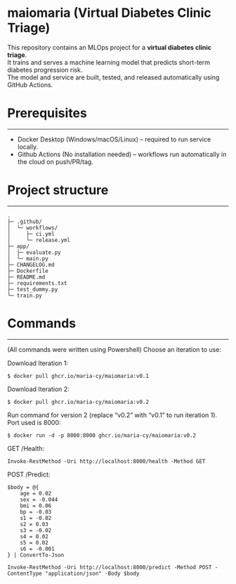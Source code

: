 # maiomaria (Virtual Diabetes Clinic Triage)

This repository contains an MLOps project for a **virtual diabetes clinic triage**.  
It trains and serves a machine learning model that predicts short-term diabetes progression risk.  
The model and service are built, tested, and released automatically using GitHub Actions.

# Prerequisites
---
- Docker Desktop (Windows/macOS/Linux) – required to run service locally.
- Github Actions (No installation needed) – workflows run automatically in the cloud on push/PR/tag.

# Project structure
---
```
.
├─ .github/
│  └─ workflows/
│     ├─ ci.yml
│     └─ release.yml
├─ app/
│  ├─ evaluate.py
│  └─ main.py
├─ CHANGELOG.md
├─ Dockerfile
├─ README.md
├─ requirements.txt
├─ test_dummy.py
└─ train.py

```

# Commands
---
(All commands were written using Powershell)
Choose an iteration to use:

Download Iteration 1:
```
$ docker pull ghcr.io/maria-cy/maiomaria:v0.1
```
Download Iteration 2:
```
$ docker pull ghcr.io/maria-cy/maiomaria:v0.2
```

Run command for version 2 (replace “v0.2” with “v0.1” to run iteration 1). Port used is 8000:
```
$ docker run -d -p 8000:8000 ghcr.io/maria-cy/maiomaria:v0.2
```

GET /Health:
```
Invoke-RestMethod -Uri http://localhost:8000/health -Method GET
```

POST /Predict:
```
$body = @{
    age = 0.02
    sex = -0.044
    bmi = 0.06
    bp = -0.03
    s1 = -0.02
    s2 = 0.03
    s3 = -0.02
    s4 = 0.02
    s5 = 0.02
    s6 = -0.001
} | ConvertTo-Json

Invoke-RestMethod -Uri http://localhost:8000/predict -Method POST -ContentType "application/json" -Body $body
```






